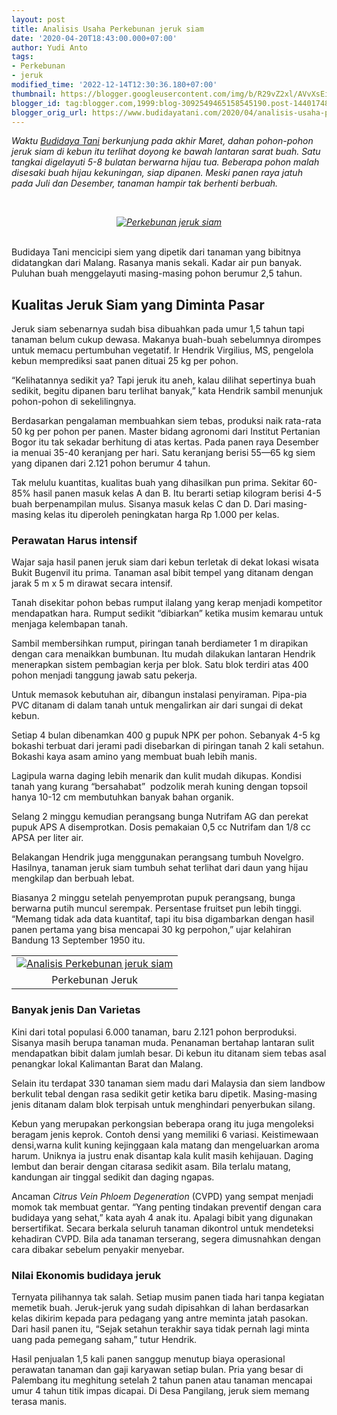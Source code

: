 ```yaml
---
layout: post
title: Analisis Usaha Perkebunan jeruk siam
date: '2020-04-20T18:43:00.000+07:00'
author: Yudi Anto
tags:
- Perkebunan
- jeruk
modified_time: '2022-12-14T12:30:36.180+07:00'
thumbnail: https://blogger.googleusercontent.com/img/b/R29vZ2xl/AVvXsEieQk6x-EARIs_hVljh4GF9546ggLJ1uxOaSlucFD2ew6wbfc3_xAKC7w0BpE3BV8jFO-OjjR6-OES5uBMd353ymUZ3PGHYm5ihe4K6nxOkU3P55rWgEnX6sgC9N4ibN4yNlXlL3ZHge6Vq/s72-c/siam_1280x764-768x458.jpg
blogger_id: tag:blogger.com,1999:blog-3092549465158545190.post-1440174839883825943
blogger_orig_url: https://www.budidayatani.com/2020/04/analisis-usaha-perkebunan-jeruk-siam.html
---
```


<p><i>Waktu <a href="https://www.budidayatani.com/">Budidaya Tani</a> berkunjung pada akhir Maret, dahan pohon-pohon jeruk siam di kebun itu terlihat doyong ke bawah lantaran sarat buah. Satu tangkai digelayuti 5-8 bulatan berwarna hijau tua. Beberapa pohon malah disesaki buah hijau kekuningan, siap dipanen. Meski panen raya jatuh pada Juli dan Desember, tanaman hampir tak berhenti berbuah.</i></p><p><i>&nbsp;</i></p><div style="clear: both; text-align: center;"><i><a href="https://blogger.googleusercontent.com/img/b/R29vZ2xl/AVvXsEieQk6x-EARIs_hVljh4GF9546ggLJ1uxOaSlucFD2ew6wbfc3_xAKC7w0BpE3BV8jFO-OjjR6-OES5uBMd353ymUZ3PGHYm5ihe4K6nxOkU3P55rWgEnX6sgC9N4ibN4yNlXlL3ZHge6Vq/s499/siam_1280x764-768x458.jpg" style="margin-left: 1em; margin-right: 1em;"><img alt="Perkebunan jeruk siam" border="0" data-original-height="298" data-original-width="499" src="https://blogger.googleusercontent.com/img/b/R29vZ2xl/AVvXsEieQk6x-EARIs_hVljh4GF9546ggLJ1uxOaSlucFD2ew6wbfc3_xAKC7w0BpE3BV8jFO-OjjR6-OES5uBMd353ymUZ3PGHYm5ihe4K6nxOkU3P55rWgEnX6sgC9N4ibN4yNlXlL3ZHge6Vq/s16000/siam_1280x764-768x458.jpg" title="jeruk siam" /></a></i></div><i><br /></i><p></p><p>Budidaya Tani mencicipi siem yang dipetik dari tanaman yang bibitnya didatangkan dari Malang. Rasanya manis sekali. Kadar air pun banyak. Puluhan buah menggelayuti masing-masing pohon berumur 2,5 tahun.</p><h2 style="text-align: left;">Kualitas Jeruk Siam yang Diminta Pasar<br /></h2><p>Jeruk siam sebenarnya sudah bisa dibuahkan pada umur 1,5 tahun tapi tanaman belum cukup dewasa. Makanya buah-buah sebelumnya dirompes untuk memacu pertumbuhan vegetatif. Ir Hendrik Virgilius, MS, pengelola kebun memprediksi saat panen dituai 25 kg per pohon.&nbsp;</p><p>“Kelihatannya sedikit ya? Tapi jeruk itu aneh, kalau dilihat sepertinya buah sedikit, begitu dipanen baru terlihat banyak,” kata Hendrik sambil menunjuk pohon-pohon di sekelilingnya.</p><p>Berdasarkan pengalaman membuahkan siem tebas, produksi naik rata-rata 50 kg per pohon per panen. Master bidang agronomi dari Institut Pertanian Bogor itu tak sekadar berhitung di atas kertas. Pada panen raya Desember ia menuai 35-40 keranjang per hari. Satu keranjang berisi 55—65 kg siem yang dipanen dari 2.121 pohon berumur 4 tahun.</p><p>Tak melulu kuantitas, kualitas buah yang dihasilkan pun prima. Sekitar 60-85% hasil panen masuk kelas A dan B. Itu berarti setiap kilogram berisi 4-5 buah berpenampilan mulus. Sisanya masuk kelas C dan D. Dari masing-masing kelas itu diperoleh peningkatan harga Rp 1.000 per kelas.</p><p></p><h3>Perawatan Harus intensif</h3><p>Wajar saja hasil panen jeruk siam dari kebun terletak di dekat lokasi wisata Bukit Bugenvil itu prima. Tanaman asal bibit tempel yang ditanam dengan jarak 5 m x 5 m dirawat secara intensif.&nbsp;</p><p>Tanah disekitar pohon bebas rumput ilalang yang kerap menjadi kompetitor mendapatkan hara. Rumput sedikit “dibiarkan” ketika musim kemarau untuk menjaga kelembapan tanah.</p><p>Sambil membersihkan rumput, piringan tanah berdiameter 1 m dirapikan dengan cara menaikkan bumbunan. Itu mudah dilakukan lantaran Hendrik menerapkan sistem pembagian kerja per blok. Satu blok terdiri atas 400 pohon menjadi tanggung jawab satu pekerja.&nbsp;</p><p>Untuk memasok kebutuhan air, dibangun instalasi penyiraman. Pipa-pia PVC ditanam di dalam tanah untuk mengalirkan air dari sungai di dekat kebun.</p><p>Setiap 4 bulan dibenamkan 400 g pupuk NPK per pohon. Sebanyak 4-5 kg bokashi terbuat dari jerami padi disebarkan di piringan tanah 2 kali setahun. Bokashi kaya asam amino yang membuat buah lebih manis.&nbsp;</p><p>Lagipula warna daging lebih menarik dan kulit mudah dikupas. Kondisi tanah yang kurang “bersahabat”&nbsp; podzolik merah kuning dengan topsoil hanya 10-12 cm membutuhkan banyak bahan organik.</p><p>Selang 2 minggu kemudian perangsang bunga Nutrifam AG dan perekat pupuk APS A disemprotkan. Dosis pemakaian 0,5 cc Nutrifam dan 1/8 cc APSA per liter air.&nbsp;</p><p>Belakangan Hendrik juga menggunakan perangsang tumbuh Novelgro. Hasilnya, tanaman jeruk siam tumbuh sehat terlihat dari daun yang hijau mengkilap dan berbuah lebat.</p><p>Biasanya 2 minggu setelah penyemprotan pupuk perangsang, bunga berwarna putih muncul serempak. Persentase fruitset pun lebih tinggi. “Memang tidak ada data kuantitaf, tapi itu bisa digambarkan dengan hasil panen pertama yang bisa mencapai 30 kg perpohon,” ujar kelahiran Bandung 13 September 1950 itu.</p><p></p><table align="center" cellpadding="0" cellspacing="0" style="margin-left: auto; margin-right: auto;"><tbody><tr><td style="text-align: center;"><a href="https://blogger.googleusercontent.com/img/b/R29vZ2xl/AVvXsEgVMraOU1-EmIuSsrCZLCZH-fKryANt-iKsBmYkqcqoYA2WUgICa9T0iYag0bvkF-Fg1m8QtC2c4T1d3u939YMKQ4LnPyNThyphenhyphenJ0TS3iYsi72Iq5OPlcgcVkEuWvqWRueMiDSoa5Q6uWCWwO/s448/jeruk_1280x687.jpg" style="margin-left: auto; margin-right: auto;"><img alt="Analisis Perkebunan jeruk siam" border="0" data-original-height="240" data-original-width="448" src="https://blogger.googleusercontent.com/img/b/R29vZ2xl/AVvXsEgVMraOU1-EmIuSsrCZLCZH-fKryANt-iKsBmYkqcqoYA2WUgICa9T0iYag0bvkF-Fg1m8QtC2c4T1d3u939YMKQ4LnPyNThyphenhyphenJ0TS3iYsi72Iq5OPlcgcVkEuWvqWRueMiDSoa5Q6uWCWwO/s16000/jeruk_1280x687.jpg" title="Usaha Perkebunan jeruk siam" /></a></td></tr><tr><td style="text-align: center;">Perkebunan Jeruk<br /></td></tr></tbody></table><p></p><h3>Banyak jenis Dan Varietas<br /></h3><p>Kini dari total populasi 6.000 tanaman, baru 2.121 pohon berproduksi. Sisanya masih berupa tanaman muda. Penanaman bertahap lantaran sulit mendapatkan bibit dalam jumlah besar. Di kebun itu ditanam siem tebas asal penangkar lokal Kalimantan Barat dan Malang.&nbsp;</p><p>Selain itu terdapat 330 tanaman siem madu dari Malaysia dan siem landbow berkulit tebal dengan rasa sedikit getir ketika baru dipetik. Masing-masing jenis ditanam dalam blok terpisah untuk menghindari penyerbukan silang.</p><p>Kebun yang merupakan perkongsian beberapa orang itu juga mengoleksi beragam jenis keprok. Contoh densi yang memiliki 6 variasi. Keistimewaan densi,warna kulit kuning kejinggaan kala matang dan mengeluarkan aroma harum. Uniknya ia justru enak disantap kala kulit masih kehijauan. Daging lembut dan berair dengan citarasa sedikit asam. Bila terlalu matang, kandungan air tinggal sedikit dan daging ngapas.</p><p>Ancaman <i>Citrus Vein Phloem Degeneration</i> (CVPD) yang sempat menjadi momok tak membuat gentar. “Yang penting tindakan preventif dengan cara budidaya yang sehat,” kata ayah 4 anak itu. Apalagi bibit yang digunakan bersertifikat. Secara berkala seluruh tanaman dikontrol untuk mendeteksi kehadiran CVPD. Bila ada tanaman terserang, segera dimusnahkan dengan cara dibakar sebelum penyakir menyebar.</p><h3>Nilai Ekonomis budidaya jeruk</h3><p>Ternyata pilihannya tak salah. Setiap musim panen tiada hari tanpa kegiatan memetik buah. Jeruk-jeruk yang sudah dipisahkan di lahan berdasarkan kelas dikirim kepada para pedagang yang antre meminta jatah pasokan. Dari hasil panen itu, “Sejak setahun terakhir saya tidak pernah lagi minta uang pada pemegang saham,” tutur Hendrik.</p><p>Hasil penjualan 1,5 kali panen sanggup menutup biaya operasional perawatan tanaman dan gaji karyawan setiap bulan. Pria yang besar di Palembang itu meghitung setelah 2 tahun panen atau tanaman mencapai umur 4 tahun titik impas dicapai. Di Desa Pangilang, jeruk siem memang terasa manis.</p>
